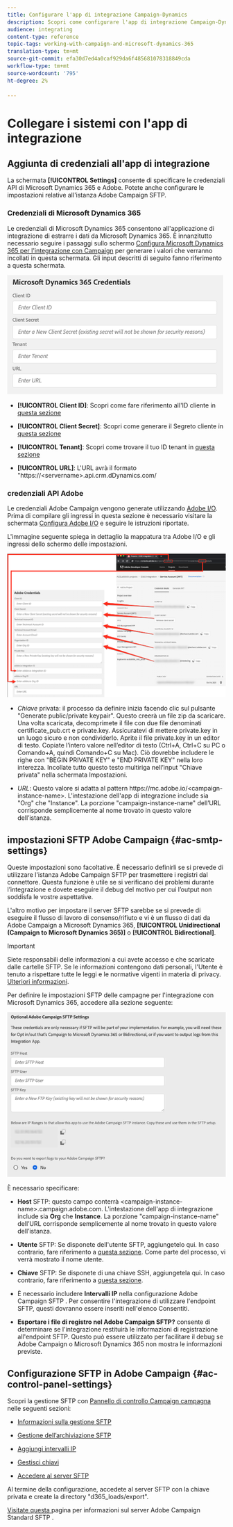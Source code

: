 ```yaml
---
title: Configurare l'app di integrazione Campaign-Dynamics
description: Scopri come configurare l'app di integrazione Campaign-Dynamics
audience: integrating
content-type: reference
topic-tags: working-with-campaign-and-microsoft-dynamics-365
translation-type: tm+mt
source-git-commit: efa30d7ed4a0caf929da6f485681078318849cda
workflow-type: tm+mt
source-wordcount: '795'
ht-degree: 2%

---
```



# Collegare i sistemi con l&#39;app di integrazione

## Aggiunta di credenziali all&#39;app di integrazione

La schermata **[!UICONTROL Settings]** consente di specificare le credenziali API di Microsoft Dynamics 365 e  Adobe. Potete anche configurare le impostazioni relative all&#39;istanza  Adobe Campaign SFTP.

### Credenziali di Microsoft Dynamics 365

Le credenziali di Microsoft Dynamics 365 consentono all&#39;applicazione di integrazione di estrarre i dati da Microsoft Dynamics 365.  È innanzitutto necessario seguire i passaggi sullo schermo [Configura Microsoft Dynamics 365 per l&#39;integrazione con Campaign](../../integrating/using/d365-acs-configure-d365.md) per generare i valori che verranno incollati in questa schermata. Gli input descritti di seguito fanno riferimento a questa schermata.

![](assets/do-not-localize/d365-to-acs-ui-page-workflows-settings-d365.png)

* **[!UICONTROL Client ID]**: Scopri come fare riferimento all&#39;ID cliente in  [questa sezione](../../integrating/using/d365-acs-configure-d365.md#register-a-new-app)

* **[!UICONTROL Client Secret]**: Scopri come generare il Segreto cliente in  [questa sezione](../../integrating/using/d365-acs-configure-d365.md#generate-a-client-secret)

* **[!UICONTROL Tenant]**: Scopri come trovare il tuo ID tenant in  [questa sezione](../../integrating/using/d365-acs-configure-d365.md#get-the-tenant-id)

* **[!UICONTROL URL]**: L&#39;URL avrà il formato &quot;https://&lt;servername>.api.crm.dDynamics.com/

###  credenziali API Adobe

Le credenziali Adobe Campaign  vengono generate utilizzando [ Adobe I/O](https://www.adobe.io/). Prima di compilare gli ingressi in questa sezione è necessario visitare la schermata [Configura  Adobe I/O](../../integrating/using/d365-acs-configure-adobe-io.md) e seguire le istruzioni riportate.

L&#39;immagine seguente spiega in dettaglio la mappatura tra  Adobe I/O e gli ingressi dello schermo delle impostazioni.

![](assets/do-not-localize/d365-to-acs-ui-page-workflows-settings-adobeio.png)

* *Chiave* privata: il processo da definire inizia facendo clic sul pulsante &quot;Generate public/private keypair&quot;. Questo creerà un file zip da scaricare. Una volta scaricata, decomprimete il file con due file denominati certificate_pub.crt e private.key. Assicuratevi di mettere private.key in un luogo sicuro e non condividerlo. Aprite il file private.key in un editor di testo. Copiate l’intero valore nell’editor di testo (Ctrl+A, Ctrl+C su PC o Comando+A, quindi Comando+C su Mac). Ciò dovrebbe includere le righe con &quot;BEGIN PRIVATE KEY&quot; e &quot;END PRIVATE KEY&quot; nella loro interezza. Incollate tutto questo testo multiriga nell’input &quot;Chiave privata&quot; nella schermata Impostazioni.

* *URL*: Questo valore si adatta al pattern https\://mc.adobe.io/&lt;campaign-instance-name>. L&#39;intestazione dell&#39;app di integrazione include sia &quot;Org&quot; che &quot;Instance&quot;. La porzione &quot;campaign-instance-name&quot; dell’URL corrisponde semplicemente al nome trovato in questo valore dell’istanza.

##  impostazioni SFTP Adobe Campaign {#ac-smtp-settings}

Queste impostazioni sono facoltative. È necessario definirli se si prevede di utilizzare l&#39;istanza  Adobe Campaign SFTP per trasmettere i registri dal connettore. Questa funzione è utile se si verificano dei problemi durante l’integrazione e dovete eseguire il debug del motivo per cui l’output non soddisfa le vostre aspettative.

L&#39;altro motivo per impostare il server SFTP sarebbe se si prevede di eseguire il flusso di lavoro di consenso/rifiuto e vi è un flusso di dati da  Adobe Campaign a Microsoft Dynamics 365, **[!UICONTROL Unidirectional (Campaign to Microsoft Dynamics 365)]** o **[!UICONTROL Bidirectional]**.

>[!IMPORTANT]
>
>Siete responsabili delle informazioni a cui avete accesso e che scaricate dalle cartelle SFTP. Se le informazioni contengono dati personali, l&#39;Utente è tenuto a rispettare tutte le leggi e le normative vigenti in materia di privacy. [Ulteriori informazioni](../../integrating/using/d365-acs-notices-and-recommendations.md#acs-msdyn-manage-privacy).


Per definire le impostazioni SFTP delle campagne per l&#39;integrazione con Microsoft Dynamics 365, accedere alla sezione seguente:

![](assets/do-not-localize/d365-to-acs-ui-page-workflows-settings-sftp.png)

È necessario specificare:

* **Host** SFTP: questo campo conterrà  &lt;campaign-instance-name>.campaign.adobe.com. L&#39;intestazione dell&#39;app di integrazione include sia **Org** che **Instance**. La porzione &quot;campaign-instance-name&quot; dell’URL corrisponde semplicemente al nome trovato in questo valore dell’istanza.

* **Utente** SFTP: Se disponete dell&#39;utente SFTP, aggiungetelo qui. In caso contrario, fare riferimento a [questa sezione](#ac-control-panel-settings). Come parte del processo, vi verrà mostrato il nome utente.

* **Chiave** SFTP: Se disponete di una chiave SSH, aggiungetela qui. In caso contrario, fare riferimento a [questa sezione](#ac-control-panel-settings).

* È necessario includere **Intervalli IP** nella configurazione Adobe Campaign SFTP . Per consentire l&#39;integrazione di utilizzare l&#39;endpoint SFTP, questi dovranno essere inseriti nell&#39;elenco Consentiti.

* **Esportare i file di registro nel  Adobe Campaign SFTP?** consente di determinare se l&#39;integrazione restituirà le informazioni di registrazione all&#39;endpoint SFTP. Questo può essere utilizzato per facilitare il debug se  Adobe Campaign o Microsoft Dynamics 365 non mostra le informazioni previste.

## Configurazione SFTP in  Adobe Campaign {#ac-control-panel-settings}

Scopri la gestione SFTP con [Pannello di controllo Campaign campagna](https://experienceleague.adobe.com/docs/control-panel/using/control-panel-home.html?lang=it) nelle seguenti sezioni:

* [Informazioni sulla gestione SFTP](https://experienceleague.adobe.com/docs/control-panel/using/sftp-management/about-sftp-management.html?lang=en#sftp-management)

* [Gestione dell’archiviazione SFTP](https://experienceleague.adobe.com/docs/control-panel/using/sftp-management/key-management.html?lang=en#installing-ssh-key)

* [Aggiungi intervalli IP](https://experienceleague.adobe.com/docs/control-panel/using/sftp-management/ip-range-allow-listing.html?lang=en#sftp-management)

* [Gestisci chiavi](https://experienceleague.adobe.com/docs/control-panel/using/sftp-management/key-management.html?lang=en#sftp-management)

* [Accedere al server SFTP](https://experienceleague.adobe.com/docs/control-panel/using/sftp-management/logging-into-sftp-server.html?lang=en#sftp-management)

Al termine della configurazione, accedete al server SFTP con la chiave privata e create la directory &quot;d365_loads/export&quot;.

[Visitate questa ](https://experienceleague.adobe.com/docs/campaign-standard-learn/control-panel/sftp-management/monitoring-server-capacity.html?lang=en#sftp-management) pagina per informazioni sul server Adobe Campaign Standard SFTP .
